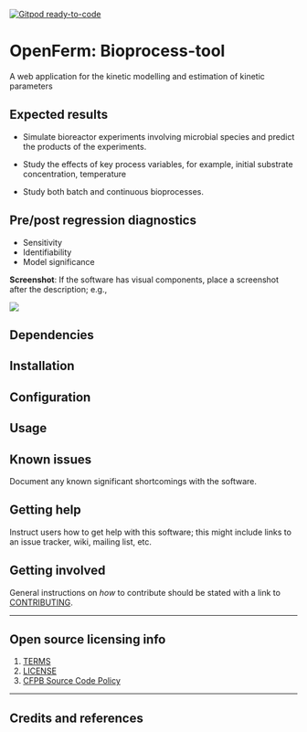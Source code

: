 [![Gitpod ready-to-code](https://img.shields.io/badge/Gitpod-ready--to--code-blue?logo=gitpod)](https://gitpod.io/#https://github.com/Olayile/Bioprocess-tool)

# OpenFerm: Bioprocess-tool

A web application for the kinetic modelling and estimation of kinetic parameters

## Expected results
- Simulate bioreactor experiments involving microbial species and predict the
products of the experiments. 

- Study the effects of key process variables, for example, initial substrate
concentration, temperature

- Study both batch and continuous bioprocesses. 


## Pre/post regression diagnostics

- Sensitivity
- Identifiability
- Model significance







**Screenshot**: If the software has visual components, place a screenshot after the description; e.g.,

![](Bioprocess-tool/Images/x.png)


## Dependencies



## Installation



## Configuration



## Usage



## Known issues

Document any known significant shortcomings with the software.

## Getting help

Instruct users how to get help with this software; this might include links to an issue tracker, wiki, mailing list, etc.



## Getting involved

General instructions on _how_ to contribute should be stated with a link to [CONTRIBUTING](CONTRIBUTING.md).


----

## Open source licensing info

1. [TERMS](TERMS.md)
2. [LICENSE](LICENSE)
3. [CFPB Source Code Policy](https://github.com/cfpb/source-code-policy/)


----

## Credits and references


